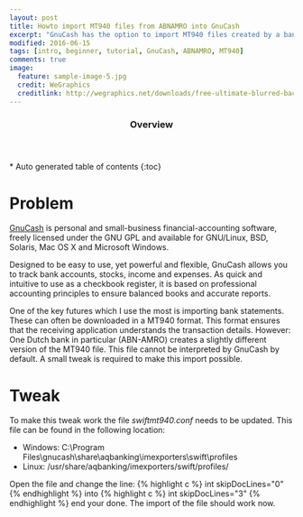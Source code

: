 ```yaml
---
layout: post
title: Howto import MT940 files from ABNAMRO into GnuCash
excerpt: "GnuCash has the option to import MT940 files created by a bank. These files contain all transaction information. Currenlty the MT940 file created by ABNAMRO cannot be read by default"
modified: 2016-06-15
tags: [intro, beginner, tutorial, GnuCash, ABNAMRO, MT940]
comments: true
image:
  feature: sample-image-5.jpg
  credit: WeGraphics
  creditlink: http://wegraphics.net/downloads/free-ultimate-blurred-background-pack/
---
```


<section id="table-of-contents" class="toc">
  <header>
    <h3>Overview</h3>
  </header>
<div id="drawer" markdown="1">
*  Auto generated table of contents
{:toc}
</div>
</section><!-- /#table-of-contents -->

# Problem 
[GnuCash](http://www.gnucash.org) is personal and small-business financial-accounting software, freely licensed under the GNU GPL and available for GNU/Linux, BSD, Solaris, Mac OS X and Microsoft Windows.

Designed to be easy to use, yet powerful and flexible, GnuCash allows you to track bank accounts, stocks, income and expenses. As quick and intuitive to use as a checkbook register, it is based on professional accounting principles to ensure balanced books and accurate reports. 

One of the key futures which I use the most is importing bank statements. These can often be downloaded in a MT940 format. This format ensures that the receiving application understands the transaction details. However: One Dutch bank in particular (ABN-AMRO) creates a slightly different version of the MT940 file. This file cannot be interpreted by GnuCash by default. A small tweak is required to make this import possible.
 
# Tweak
To make this tweak work the file _swiftmt940.conf_ needs to be updated. This file can be found in the following location:

* Windows: C:\Program Files\gnucash\share\aqbanking\imexporters\swift\profiles
* Linux: /usr/share/aqbanking/imexporters/swift/profiles/

Open the file and change the line:
{% highlight c %}
int skipDocLines="0"
{% endhighlight %}
into 
{% highlight c %}
int skipDocLines="3"
{% endhighlight %}
end your done. The import of the file should work now.
